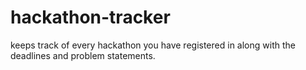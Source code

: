 # hackathon-tracker
keeps track of every hackathon you have registered in along with the deadlines and problem statements.
